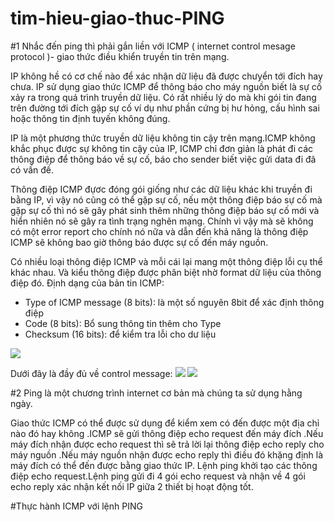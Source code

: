# tim-hieu-giao-thuc-PING 
#1
Nhắc đến ping thì phải gắn liền với ICMP ( internet control mesage protocol )- giao thức điều khiển truyền tin trên mạng.

IP không hề có cơ chế nào để xác nhận dữ liệu đã được chưyển tới đích hay chưa. IP sử dụng giao thức ICMP  để thông báo cho máy nguồn biết là sự cố xảy ra trong quá trình truyền dữ liệu. Có rất nhiều lý do mà khi gói tin đang trên đường tới đích gặp sự cố ví dụ như phần cứng bị hư hỏng, cấu hình sai hoặc thông tin định tuyến không đúng.

IP là một phương thức truyền dữ liệu không tin cậy trên mạng.ICMP không khắc phục được sự không tin cậy của IP, ICMP chỉ đơn giản là phát đi các thông điệp để thông báo về sự cố, báo cho sender biết việc gửi data đi đã có vấn đề.


Thông điệp ICMP đựơc đóng gói giống như các dữ liệu khác khi truyền đi bằng IP, vì vậy nó cũng có thể gặp sự cố, nếu một thông điệp báo sự cố mà gặp sự cố thì nó sẽ gây phát sinh thêm những thông điệp báo sự cố mới và hiển nhiên nó sẽ gây ra tình trạng nghẽn mạng. Chính vì vậy mà sẽ không có một error report cho chính nó nữa và dẫn đến khả năng là thông điệp ICMP sẽ không bao giờ thông báo được sự cố đến  máy nguồn.

Có nhiều loại thông điệp ICMP và mỗi cái lại mang một thông điệp lỗi cụ thể khác nhau. Và kiểu thông điệp được phân biệt nhờ format dữ liệu của thông điệp đó.
Định dạng của bản tin ICMP:
+ Type of ICMP message (8 bits): là một số nguyên 8bit để xác định thông điệp
+ Code (8 bits): Bổ sung thông tin thêm cho Type
+ Checksum (16 bits): để kiểm tra lỗi cho dư liệu
<img src="http://i.imgur.com/BdC2xQh.png">


Dưới đây là đầy đủ về control message:
<img src="http://i.imgur.com/2S5AtA4.png">
<img src="http://i.imgur.com/rtqJ3rt.png">





#2
Ping là một chương trình internet cơ bản mà chúng ta sử dụng hằng ngày.

Giao thức ICMP có thể được sử dụng để kiểm xem có đến được một địa chỉ nào đó hay không .ICMP sẽ gửi thông điệp echo request đến máy đích .Nếu máy đích nhận được echo request thì sẽ trả lời lại thông điệp echo reply cho máy nguồn .Nếu máy nguồn nhận được echo reply thì điều đó khặng định là máy đích có thể đến được bằng giao thức IP. Lệnh ping khởi tạo các thông điệp echo request.Lệnh ping gửi đi 4 gói echo request và nhận về 4 gói echo reply xác nhận kết nối IP giữa 2 thiết bị hoạt động tốt.


#Thực hành ICMP với lệnh PING















